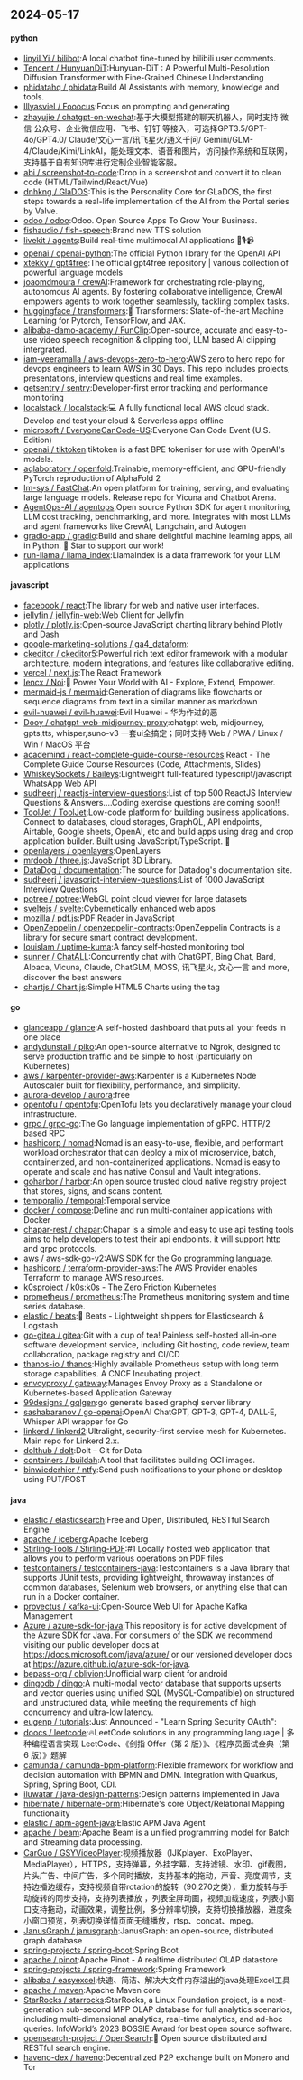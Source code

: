 ## 2024-05-17

#### python
* [linyiLYi / bilibot](https://github.com/linyiLYi/bilibot):A local chatbot fine-tuned by bilibili user comments.
* [Tencent / HunyuanDiT](https://github.com/Tencent/HunyuanDiT):Hunyuan-DiT : A Powerful Multi-Resolution Diffusion Transformer with Fine-Grained Chinese Understanding
* [phidatahq / phidata](https://github.com/phidatahq/phidata):Build AI Assistants with memory, knowledge and tools.
* [lllyasviel / Fooocus](https://github.com/lllyasviel/Fooocus):Focus on prompting and generating
* [zhayujie / chatgpt-on-wechat](https://github.com/zhayujie/chatgpt-on-wechat):基于大模型搭建的聊天机器人，同时支持 微信 公众号、企业微信应用、飞书、钉钉 等接入，可选择GPT3.5/GPT-4o/GPT4.0/ Claude/文心一言/讯飞星火/通义千问/ Gemini/GLM-4/Claude/Kimi/LinkAI，能处理文本、语音和图片，访问操作系统和互联网，支持基于自有知识库进行定制企业智能客服。
* [abi / screenshot-to-code](https://github.com/abi/screenshot-to-code):Drop in a screenshot and convert it to clean code (HTML/Tailwind/React/Vue)
* [dnhkng / GlaDOS](https://github.com/dnhkng/GlaDOS):This is the Personality Core for GLaDOS, the first steps towards a real-life implementation of the AI from the Portal series by Valve.
* [odoo / odoo](https://github.com/odoo/odoo):Odoo. Open Source Apps To Grow Your Business.
* [fishaudio / fish-speech](https://github.com/fishaudio/fish-speech):Brand new TTS solution
* [livekit / agents](https://github.com/livekit/agents):Build real-time multimodal AI applications 🤖🎙️📹
* [openai / openai-python](https://github.com/openai/openai-python):The official Python library for the OpenAI API
* [xtekky / gpt4free](https://github.com/xtekky/gpt4free):The official gpt4free repository | various collection of powerful language models
* [joaomdmoura / crewAI](https://github.com/joaomdmoura/crewAI):Framework for orchestrating role-playing, autonomous AI agents. By fostering collaborative intelligence, CrewAI empowers agents to work together seamlessly, tackling complex tasks.
* [huggingface / transformers](https://github.com/huggingface/transformers):🤗 Transformers: State-of-the-art Machine Learning for Pytorch, TensorFlow, and JAX.
* [alibaba-damo-academy / FunClip](https://github.com/alibaba-damo-academy/FunClip):Open-source, accurate and easy-to-use video speech recognition & clipping tool, LLM based AI clipping intergrated.
* [iam-veeramalla / aws-devops-zero-to-hero](https://github.com/iam-veeramalla/aws-devops-zero-to-hero):AWS zero to hero repo for devops engineers to learn AWS in 30 Days. This repo includes projects, presentations, interview questions and real time examples.
* [getsentry / sentry](https://github.com/getsentry/sentry):Developer-first error tracking and performance monitoring
* [localstack / localstack](https://github.com/localstack/localstack):💻 A fully functional local AWS cloud stack. Develop and test your cloud & Serverless apps offline
* [microsoft / EveryoneCanCode-US](https://github.com/microsoft/EveryoneCanCode-US):Everyone Can Code Event (U.S. Edition)
* [openai / tiktoken](https://github.com/openai/tiktoken):tiktoken is a fast BPE tokeniser for use with OpenAI's models.
* [aqlaboratory / openfold](https://github.com/aqlaboratory/openfold):Trainable, memory-efficient, and GPU-friendly PyTorch reproduction of AlphaFold 2
* [lm-sys / FastChat](https://github.com/lm-sys/FastChat):An open platform for training, serving, and evaluating large language models. Release repo for Vicuna and Chatbot Arena.
* [AgentOps-AI / agentops](https://github.com/AgentOps-AI/agentops):Open source Python SDK for agent monitoring, LLM cost tracking, benchmarking, and more. Integrates with most LLMs and agent frameworks like CrewAI, Langchain, and Autogen
* [gradio-app / gradio](https://github.com/gradio-app/gradio):Build and share delightful machine learning apps, all in Python. 🌟 Star to support our work!
* [run-llama / llama_index](https://github.com/run-llama/llama_index):LlamaIndex is a data framework for your LLM applications

#### javascript
* [facebook / react](https://github.com/facebook/react):The library for web and native user interfaces.
* [jellyfin / jellyfin-web](https://github.com/jellyfin/jellyfin-web):Web Client for Jellyfin
* [plotly / plotly.js](https://github.com/plotly/plotly.js):Open-source JavaScript charting library behind Plotly and Dash
* [google-marketing-solutions / ga4_dataform](https://github.com/google-marketing-solutions/ga4_dataform):
* [ckeditor / ckeditor5](https://github.com/ckeditor/ckeditor5):Powerful rich text editor framework with a modular architecture, modern integrations, and features like collaborative editing.
* [vercel / next.js](https://github.com/vercel/next.js):The React Framework
* [lencx / Noi](https://github.com/lencx/Noi):🚀 Power Your World with AI - Explore, Extend, Empower.
* [mermaid-js / mermaid](https://github.com/mermaid-js/mermaid):Generation of diagrams like flowcharts or sequence diagrams from text in a similar manner as markdown
* [evil-huawei / evil-huawei](https://github.com/evil-huawei/evil-huawei):Evil Huawei - 华为作过的恶
* [Dooy / chatgpt-web-midjourney-proxy](https://github.com/Dooy/chatgpt-web-midjourney-proxy):chatgpt web, midjourney, gpts,tts, whisper,suno-v3 一套ui全搞定；同时支持 Web / PWA / Linux / Win / MacOS 平台
* [academind / react-complete-guide-course-resources](https://github.com/academind/react-complete-guide-course-resources):React - The Complete Guide Course Resources (Code, Attachments, Slides)
* [WhiskeySockets / Baileys](https://github.com/WhiskeySockets/Baileys):Lightweight full-featured typescript/javascript WhatsApp Web API
* [sudheerj / reactjs-interview-questions](https://github.com/sudheerj/reactjs-interview-questions):List of top 500 ReactJS Interview Questions & Answers....Coding exercise questions are coming soon!!
* [ToolJet / ToolJet](https://github.com/ToolJet/ToolJet):Low-code platform for building business applications. Connect to databases, cloud storages, GraphQL, API endpoints, Airtable, Google sheets, OpenAI, etc and build apps using drag and drop application builder. Built using JavaScript/TypeScript. 🚀
* [openlayers / openlayers](https://github.com/openlayers/openlayers):OpenLayers
* [mrdoob / three.js](https://github.com/mrdoob/three.js):JavaScript 3D Library.
* [DataDog / documentation](https://github.com/DataDog/documentation):The source for Datadog's documentation site.
* [sudheerj / javascript-interview-questions](https://github.com/sudheerj/javascript-interview-questions):List of 1000 JavaScript Interview Questions
* [potree / potree](https://github.com/potree/potree):WebGL point cloud viewer for large datasets
* [sveltejs / svelte](https://github.com/sveltejs/svelte):Cybernetically enhanced web apps
* [mozilla / pdf.js](https://github.com/mozilla/pdf.js):PDF Reader in JavaScript
* [OpenZeppelin / openzeppelin-contracts](https://github.com/OpenZeppelin/openzeppelin-contracts):OpenZeppelin Contracts is a library for secure smart contract development.
* [louislam / uptime-kuma](https://github.com/louislam/uptime-kuma):A fancy self-hosted monitoring tool
* [sunner / ChatALL](https://github.com/sunner/ChatALL):Concurrently chat with ChatGPT, Bing Chat, Bard, Alpaca, Vicuna, Claude, ChatGLM, MOSS, 讯飞星火, 文心一言 and more, discover the best answers
* [chartjs / Chart.js](https://github.com/chartjs/Chart.js):Simple HTML5 Charts using the <canvas> tag

#### go
* [glanceapp / glance](https://github.com/glanceapp/glance):A self-hosted dashboard that puts all your feeds in one place
* [andydunstall / piko](https://github.com/andydunstall/piko):An open-source alternative to Ngrok, designed to serve production traffic and be simple to host (particularly on Kubernetes)
* [aws / karpenter-provider-aws](https://github.com/aws/karpenter-provider-aws):Karpenter is a Kubernetes Node Autoscaler built for flexibility, performance, and simplicity.
* [aurora-develop / aurora](https://github.com/aurora-develop/aurora):free
* [opentofu / opentofu](https://github.com/opentofu/opentofu):OpenTofu lets you declaratively manage your cloud infrastructure.
* [grpc / grpc-go](https://github.com/grpc/grpc-go):The Go language implementation of gRPC. HTTP/2 based RPC
* [hashicorp / nomad](https://github.com/hashicorp/nomad):Nomad is an easy-to-use, flexible, and performant workload orchestrator that can deploy a mix of microservice, batch, containerized, and non-containerized applications. Nomad is easy to operate and scale and has native Consul and Vault integrations.
* [goharbor / harbor](https://github.com/goharbor/harbor):An open source trusted cloud native registry project that stores, signs, and scans content.
* [temporalio / temporal](https://github.com/temporalio/temporal):Temporal service
* [docker / compose](https://github.com/docker/compose):Define and run multi-container applications with Docker
* [chapar-rest / chapar](https://github.com/chapar-rest/chapar):Chapar is a simple and easy to use api testing tools aims to help developers to test their api endpoints. it will support http and grpc protocols.
* [aws / aws-sdk-go-v2](https://github.com/aws/aws-sdk-go-v2):AWS SDK for the Go programming language.
* [hashicorp / terraform-provider-aws](https://github.com/hashicorp/terraform-provider-aws):The AWS Provider enables Terraform to manage AWS resources.
* [k0sproject / k0s](https://github.com/k0sproject/k0s):k0s - The Zero Friction Kubernetes
* [prometheus / prometheus](https://github.com/prometheus/prometheus):The Prometheus monitoring system and time series database.
* [elastic / beats](https://github.com/elastic/beats):🐠 Beats - Lightweight shippers for Elasticsearch & Logstash
* [go-gitea / gitea](https://github.com/go-gitea/gitea):Git with a cup of tea! Painless self-hosted all-in-one software development service, including Git hosting, code review, team collaboration, package registry and CI/CD
* [thanos-io / thanos](https://github.com/thanos-io/thanos):Highly available Prometheus setup with long term storage capabilities. A CNCF Incubating project.
* [envoyproxy / gateway](https://github.com/envoyproxy/gateway):Manages Envoy Proxy as a Standalone or Kubernetes-based Application Gateway
* [99designs / gqlgen](https://github.com/99designs/gqlgen):go generate based graphql server library
* [sashabaranov / go-openai](https://github.com/sashabaranov/go-openai):OpenAI ChatGPT, GPT-3, GPT-4, DALL·E, Whisper API wrapper for Go
* [linkerd / linkerd2](https://github.com/linkerd/linkerd2):Ultralight, security-first service mesh for Kubernetes. Main repo for Linkerd 2.x.
* [dolthub / dolt](https://github.com/dolthub/dolt):Dolt – Git for Data
* [containers / buildah](https://github.com/containers/buildah):A tool that facilitates building OCI images.
* [binwiederhier / ntfy](https://github.com/binwiederhier/ntfy):Send push notifications to your phone or desktop using PUT/POST

#### java
* [elastic / elasticsearch](https://github.com/elastic/elasticsearch):Free and Open, Distributed, RESTful Search Engine
* [apache / iceberg](https://github.com/apache/iceberg):Apache Iceberg
* [Stirling-Tools / Stirling-PDF](https://github.com/Stirling-Tools/Stirling-PDF):#1 Locally hosted web application that allows you to perform various operations on PDF files
* [testcontainers / testcontainers-java](https://github.com/testcontainers/testcontainers-java):Testcontainers is a Java library that supports JUnit tests, providing lightweight, throwaway instances of common databases, Selenium web browsers, or anything else that can run in a Docker container.
* [provectus / kafka-ui](https://github.com/provectus/kafka-ui):Open-Source Web UI for Apache Kafka Management
* [Azure / azure-sdk-for-java](https://github.com/Azure/azure-sdk-for-java):This repository is for active development of the Azure SDK for Java. For consumers of the SDK we recommend visiting our public developer docs at https://docs.microsoft.com/java/azure/ or our versioned developer docs at https://azure.github.io/azure-sdk-for-java.
* [bepass-org / oblivion](https://github.com/bepass-org/oblivion):Unofficial warp client for android
* [dingodb / dingo](https://github.com/dingodb/dingo):A multi-modal vector database that supports upserts and vector queries using unified SQL (MySQL-Compatible) on structured and unstructured data, while meeting the requirements of high concurrency and ultra-low latency.
* [eugenp / tutorials](https://github.com/eugenp/tutorials):Just Announced - "Learn Spring Security OAuth":
* [doocs / leetcode](https://github.com/doocs/leetcode):🔥LeetCode solutions in any programming language | 多种编程语言实现 LeetCode、《剑指 Offer（第 2 版）》、《程序员面试金典（第 6 版）》题解
* [camunda / camunda-bpm-platform](https://github.com/camunda/camunda-bpm-platform):Flexible framework for workflow and decision automation with BPMN and DMN. Integration with Quarkus, Spring, Spring Boot, CDI.
* [iluwatar / java-design-patterns](https://github.com/iluwatar/java-design-patterns):Design patterns implemented in Java
* [hibernate / hibernate-orm](https://github.com/hibernate/hibernate-orm):Hibernate's core Object/Relational Mapping functionality
* [elastic / apm-agent-java](https://github.com/elastic/apm-agent-java):Elastic APM Java Agent
* [apache / beam](https://github.com/apache/beam):Apache Beam is a unified programming model for Batch and Streaming data processing.
* [CarGuo / GSYVideoPlayer](https://github.com/CarGuo/GSYVideoPlayer):视频播放器（IJKplayer、ExoPlayer、MediaPlayer），HTTPS，支持弹幕，外挂字幕，支持滤镜、水印、gif截图，片头广告、中间广告，多个同时播放，支持基本的拖动，声音、亮度调节，支持边播边缓存，支持视频自带rotation的旋转（90,270之类），重力旋转与手动旋转的同步支持，支持列表播放 ，列表全屏动画，视频加载速度，列表小窗口支持拖动，动画效果，调整比例，多分辨率切换，支持切换播放器，进度条小窗口预览，列表切换详情页面无缝播放，rtsp、concat、mpeg。
* [JanusGraph / janusgraph](https://github.com/JanusGraph/janusgraph):JanusGraph: an open-source, distributed graph database
* [spring-projects / spring-boot](https://github.com/spring-projects/spring-boot):Spring Boot
* [apache / pinot](https://github.com/apache/pinot):Apache Pinot - A realtime distributed OLAP datastore
* [spring-projects / spring-framework](https://github.com/spring-projects/spring-framework):Spring Framework
* [alibaba / easyexcel](https://github.com/alibaba/easyexcel):快速、简洁、解决大文件内存溢出的java处理Excel工具
* [apache / maven](https://github.com/apache/maven):Apache Maven core
* [StarRocks / starrocks](https://github.com/StarRocks/starrocks):StarRocks, a Linux Foundation project, is a next-generation sub-second MPP OLAP database for full analytics scenarios, including multi-dimensional analytics, real-time analytics, and ad-hoc queries. InfoWorld’s 2023 BOSSIE Award for best open source software.
* [opensearch-project / OpenSearch](https://github.com/opensearch-project/OpenSearch):🔎 Open source distributed and RESTful search engine.
* [haveno-dex / haveno](https://github.com/haveno-dex/haveno):Decentralized P2P exchange built on Monero and Tor
